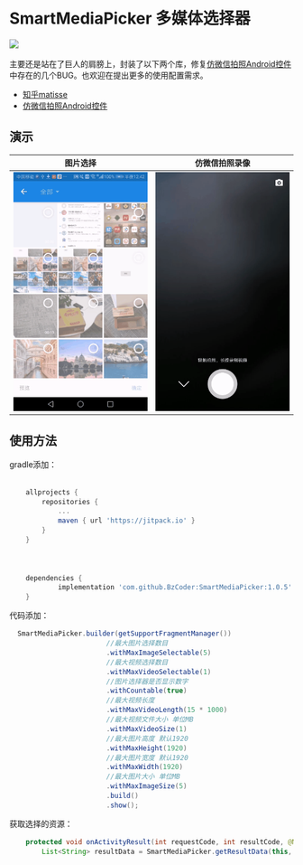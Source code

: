 # SmartMediaPicker 多媒体选择器 
[![](https://jitpack.io/v/BzCoder/SmartMediaPicker.svg)](https://jitpack.io/#BzCoder/SmartMediaPicker)

主要还是站在了巨人的肩膀上，封装了以下两个库，修复[仿微信拍照Android控件](https://github.com/CJT2325/CameraView)中存在的几个BUG。也欢迎在提出更多的使用配置需求。
- [知乎matisse](https://github.com/zhihu/Matisse)
- [仿微信拍照Android控件](https://github.com/CJT2325/CameraView)
## 演示

| 图片选择                  | 仿微信拍照录像                    | 
|:------------------------------:|:---------------------------------:|
|![](image/20190315005039.gif) | ![](image/20190315005454.gif) |


## 使用方法
gradle添加：
```gradle

	allprojects {
		repositories {
			...
			maven { url 'https://jitpack.io' }
		}
	}



	dependencies {
	        implementation 'com.github.BzCoder:SmartMediaPicker:1.0.5'
	}
```
代码添加：
```java
  SmartMediaPicker.builder(getSupportFragmentManager())
                        //最大图片选择数目
                        .withMaxImageSelectable(5)
                        //最大视频选择数目
                        .withMaxVideoSelectable(1)
                        //图片选择器是否显示数字
                        .withCountable(true)
                        //最大视频长度
                        .withMaxVideoLength(15 * 1000)
                        //最大视频文件大小 单位MB
                        .withMaxVideoSize(1)
                        //最大图片高度 默认1920
                        .withMaxHeight(1920)
                        //最大图片宽度 默认1920
                        .withMaxWidth(1920)
                        //最大图片大小 单位MB
                        .withMaxImageSize(5)
                        .build()
                        .show();
```

获取选择的资源：

```java
    protected void onActivityResult(int requestCode, int resultCode, @Nullable Intent data) {
        List<String> resultData = SmartMediaPicker.getResultData(this, requestCode, resultCode, data);
```

